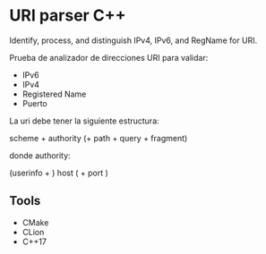# URI parser C++
Identify, process, and distinguish IPv4, IPv6, and RegName for URI.

Prueba de analizador de direcciones URI para validar:
* IPv6
* IPv4
* Registered Name
* Puerto

La uri debe tener la siguiente estructura: 

scheme + authority (+ path + query + fragment)

donde authority:

(userinfo + ) host ( + port )  

## Tools 
* CMake
* CLion
* C++17